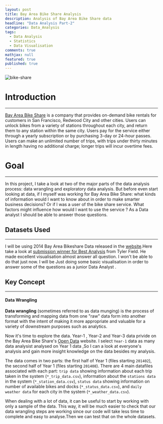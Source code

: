 ```yaml
---
layout: post
title: Bay Area Bike Share Analysis
description: Analysis of Bay Area Bike Share data 
headline: "Data Analysis Part-2"
categories: Data_Analysis
tags: 
  - Data Analysis
  - Statistics 
  - Data Visualisation
comments: true
mathjax: null
featured: true
published: true 
---
```


<img class="image-post" src="{{ site.url }}/images/data-analysis/bike-share.jpg" alt="bike-share">


# Introduction

---

[Bay Area Bike Share](http://www.bayareabikeshare.com/) is a company that provides on-demand bike rentals for customers in San Francisco, Redwood City and other cities. Users can unlock bikes from a variety of stations throughout each city, and return them to any station within the same city. Users pay for the service either through a yearly subscription or by purchasing 3-day or 24-hour passes. Users can make an unlimited number of trips, with trips under thirty minutes in length having no additional charge; longer trips will incur overtime fees.

# Goal

---

In this project, I take a look at two of the major parts of the data analysis process: data wrangling and exploratory data analysis. But before even start looking at data, if I myself was working for Bay Area Bike Share: what kinds of information would I want to know about in order to make smarter business decisions? Or if I was a user of the bike share service. What factors might influence how  would I want to use the service ? As a Data analyst I should be able to answer those questions.

## Datasets Used

---

I will be using 2014 Bay Area Bikeshare Data released in the [website](https://s3.amazonaws.com/babs-open-data/babs_open_data_year_1.zip).Here take a look at [submission winner for Best Analysis](http://thfield.github.io/babs/index.html) from Tyler Field. He made excellent visualisation almost answer all question. I won't be able to do that just now. I will be Just doing some basic visualisation in order to answer some of the questions as a junior Data Analyst .


## Key Concept
---
#### Data Wrangling

**Data wrangling** (sometimes referred to as data munging) is the process of transforming and mapping data from one "raw" data form into another format with the intent of making it more appropriate and valuable for a variety of downstream purposes such as analytics.


Now it's time to explore the data. Year-1 , Year-2 and Year-3 data privide on the Bay Area Bike Share's [Open Data](http://www.bayareabikeshare.com/open-data) website. I select `Year-1` data as many data analysist analysed on Year 1 data ,So I can a look at everyone's analysis and gain more insight knowledge on the data besides my analysis.

The data comes in two parts: the first half of Year 1 (files starting `201402`), the second half of Year 1 (files starting `201408`). There are 4 main datafiles associated with each part: `trip data` showing information about each trip taken in the system (`*_trip_data.csv`), information about the `stations data` in the system (`*_station_data.csv`), `status data` showing information on number of available bikes and docks (`*_status_data.csv`), and `daily weather data` for each city in the system (`*_weather_data.csv`).

When dealing with a lot of data, it can be useful to start by working with only a sample of the data. This way, it will be much easier to check that our data wrangling steps are working since our code will take less time to complete and easy to analyse.Then we can test that on the whole datasets.


